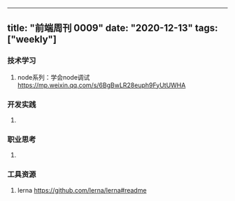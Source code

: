 
---
title: "前端周刊 0009"
date: "2020-12-13"
tags: ["weekly"]
---

### 技术学习
1. node系列：学会node调试 https://mp.weixin.qq.com/s/6BgBwLR28euph9FyUtUWHA

### 开发实践
1. 


### 职业思考
1. 

### 工具资源
1. lerna https://github.com/lerna/lerna#readme